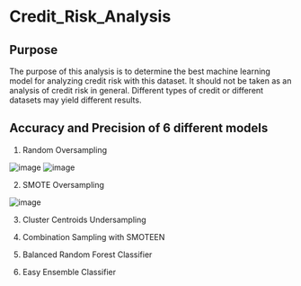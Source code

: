 # Credit_Risk_Analysis

## Purpose
The purpose of this analysis is to determine the best machine learning model for analyzing credit risk with this dataset. It should not be taken as an analysis of credit risk in general. Different types of credit or different datasets may yield different results.

## Accuracy and Precision of 6 different models

1. Random Oversampling

![image](https://user-images.githubusercontent.com/84299125/137942544-28ac9d7d-cc38-49dd-ac06-807a59c6b03e.png)
![image](https://user-images.githubusercontent.com/84299125/137942916-e5d3eb1b-bbaa-4071-a1ad-41758970767f.png)


2. SMOTE Oversampling

![image](https://user-images.githubusercontent.com/84299125/137943065-0bdea355-98fa-42bd-8276-b0b67b74d142.png)


3. Cluster Centroids Undersampling

4. Combination Sampling with SMOTEEN

5. Balanced Random Forest Classifier

6. Easy Ensemble Classifier

